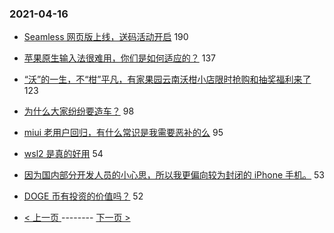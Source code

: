 ### 2021-04-16 
- [Seamless 网页版上线，送码活动开启](https://www.v2ex.com/t/771018) 190
- [苹果原生输入法很难用，你们是如何适应的？](https://www.v2ex.com/t/771000) 137
- [“沃”的一生，不“柑”平凡，有家果园云南沃柑小店限时抢购和抽奖福利来了](https://www.v2ex.com/t/771009) 123
- [为什么大家纷纷要造车？](https://www.v2ex.com/t/770998) 98
- [miui 老用户回归，有什么常识是我需要恶补的么](https://www.v2ex.com/t/770959) 95
- [wsl2 是真的好用](https://www.v2ex.com/t/771093) 54
- [因为国内部分开发人员的小心思，所以我更偏向较为封闭的 iPhone 手机。](https://www.v2ex.com/t/770993) 53
- [DOGE 币有投资的价值吗？](https://www.v2ex.com/t/770996) 52 

- [ < 上一页 ](https://github.com/able8/v2ex-hot-record/blob/master/2021-04-15.md) -------- [ 下一页 > ](https://github.com/able8/v2ex-hot-record/blob/master/2021-04-17.md)